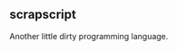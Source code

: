 
## scrapscript

Another little dirty programming language.

<!--

domains for joint projects:
- scrap.chat
- scrap.camp : tutorials
- scrap.academy
- scrap.help
- scrap.how
- scrap.info
- scrap.school
- scrap.tips
- scrap.space
- scrap.cash
- scrap.blog
- scrap.cloud
- scrap.domains
- scrap.io
- scrap.site
- scrap.stream
- scrap.news
- scrap.garden
- scrap.city : annual scrapscript conference
- scrap.town : 
- scrap.country
- scrap.world

build your own text editor:
https://news.ycombinator.com/item?id=25712949

nonbacktracking regex:
https://v8.dev/blog/non-backtracking-regexp

A Complete Guide to LLVM for Programming Language Creators
https://mukulrathi.co.uk/create-your-own-programming-language/llvm-ir-cpp-api-tutorial/

json serialization sucks:
https://news.ycombinator.com/item?id=25870793

A Taste of GPU Compute (how functional programming with GPUs works):
https://www.youtube.com/watch?v=eqkAaplKBc4
GLSL/WGSL/SPIR-V works like LLVM-IR for GPUs

-->

<!--

ORC reference counting memory management

https://news.ycombinator.com/item?id=25345770

Perceus reference counting:

https://www.microsoft.com/en-us/research/uploads/prod/2020/11/perceus-tr-v1.pdf

neut:

https://news.ycombinator.com/item?id=23283880

spiral language:

https://news.ycombinator.com/item?id=17519886
https://news.ycombinator.com/item?id=17519138

-->

<!--

Great talk on turning recursive funtions into iterative ones:
https://www.youtube.com/watch?v=vNwukfhsOME

https://www.joachim-breitner.de/blog/778-Don’t_think,_just_defunctionalize
https://youtu.be/xcm_H36v_18
https://www.youtube.com/watch?v=5-P0Jjku3cY&list=PLBqWQH1MiwBSK9wuaATNS701c43VYVTuc&index=9

-->

<!--

Useful WAT/WASM stuff.

https://blog.scottlogic.com/2018/04/26/webassembly-by-hand.html

-->

<!--

LLVM Toy Language

http://llvm.org/docs/tutorial/index.html

"A Complete Guide to LLVM for Programming Language Creators":
https://news.ycombinator.com/item?id=25539797

-->

<!--

https://github.com/Geal/nom
https://github.com/pest-parser/pest
https://github.com/pest-parser/pest/blob/a0264c0633226708a086d298b50e59f9cbf8efef/pest/src/macros.rs
https://github.com/pest-parser/pest/blob/35a5b8892c6869e0ed86ca7b67e666e0fce7a797/meta/src/optimizer/mod.rs
https://github.com/pest-parser/pest/blob/0f72cb032c018bed34369f3ff5f589587edb3b96/bootstrap/src/main.rs
https://pest.rs/book/examples/json.html
https://pest.rs/book/examples/csv.html
https://pest.rs/book/examples/awk.html
https://pest.rs/book/grammars/built-ins.html
https://docs.rs/pest/2.1.2/src/pest/span.rs.html#21
https://docs.rs/pest/2.1.2/pest/iterators/struct.Pair.html
https://doc.rust-lang.org/nightly/core/iter/trait.Iterator.html#method.by_ref
https://doc.rust-lang.org/nightly/core/iter/trait.Iterator.html#method.size_hint
https://docs.rs/pest/2.1.2/pest/error/enum.LineColLocation.html
https://docs.rs/pest/2.1.2/pest/error/enum.InputLocation.html
https://github.com/pest-parser/pest/blob/e6e54d60b0bac702a4759ca1d1d36a26c6d682be/pest/src/error.rs
https://github.com/pest-parser/pest/search?p=2&q=rule&type=&utf8=%E2%9C%93
https://github.com/pest-parser/pest/blob/e6e54d60b0bac702a4759ca1d1d36a26c6d682be/pest/src/span.rs
https://github.com/pest-parser/pest/search?q=mod&unscoped_q=mod
https://doc.rust-lang.org/stable/book/second-edition/
https://www.google.com/search?hl=en&q=rust%20command%20line%20arguments
https://doc.rust-lang.org/book/ch12-01-accepting-command-line-arguments.html
https://doc.rust-lang.org/rust-by-example/std/vec.html
https://doc.rust-lang.org/std/boxed/struct.Box.html
https://www.google.com/search?safe=off&hl=en&sxsrf=ACYBGNTbpd2UZjzwu5cAax3hc_tRCIaIfA%3A1568320723913&ei=06x6XYKsN5KWsQXI4peYDQ&q=rust+cstring&oq=rust+cstring&gs_l=psy-ab.3..0j0i22i30j0i22i10i30j0i22i30l5j0i22i10i30j0i22i30.1921.2080..2283...0.1..0.137.365.0j3......0....1..gws-wiz.......0i71.7HnTUPqOS3g&ved=0ahUKEwjC4ZH9kczkAhUSS6wKHUjxBdMQ4dUDCAs&uact=5
https://doc.rust-lang.org/std/ffi/struct.CString.html
https://doc.rust-lang.org/std/vec/struct.Vec.html#method.iter
https://doc.rust-lang.org/rust-by-example/primitives/array.html
https://www.google.com/search?hl=en&q=rust%20tuple
https://doc.rust-lang.org/rust-by-example/primitives/tuples.html
https://learnxinyminutes.com/docs/rust/
https://www.google.com/search?hl=en&q=rust%20question%20mark
https://m4rw3r.github.io/rust-questionmark-operator
https://doc.rust-lang.org/book/ch04-03-slices.html
https://users.rust-lang.org/t/how-to-get-a-substring-of-a-string/1351
https://www.google.com/search?hl=en&q=rust%20type%20must%20be%20known%20at%20this%20point
https://stackoverflow.com/questions/48653052/type-must-be-known-in-this-context-when-using-iteratorsum
https://users.rust-lang.org/t/why-is-the-type-not-inferred/21786
https://users.rust-lang.org/t/the-ambiguity-of-the-type-of-this-value-must-be-known-in-this-context-error/7912
https://www.google.com/search?hl=en&q=env%20args
https://doc.rust-lang.org/rust-by-example/hello/print/print_debug.html
https://www.google.com/search?hl=en&q=rust%20map
https://hermanradtke.com/2016/09/12/rust-using-and_then-and-map-combinators-on-result-type.html
https://www.reddit.com/r/rust/comments/8gw3b9/how_could_we_combine_a_vector_of_results/
https://play.rust-lang.org/?gist=e82361d8b34dccd20bf6179d3b509f0d&version=stable&mode=debug
https://play.rust-lang.org/?gist=376f01b1cdf2d62bd10d9beb076fd2b2&version=stable&mode=debug
http://xion.io/post/code/rust-iter-patterns.html
https://doc.rust-lang.org/std/primitive.slice.html#method.chunks
https://doc.rust-lang.org/book/ch13-02-iterators.html
https://stackoverflow.com/questions/26757355/how-do-i-collect-into-an-array
https://danielkeep.github.io/itercheat_baked.html
https://doc.rust-lang.org/std/result/enum.Result.html#method.and
https://doc.rust-lang.org/std/primitive.char.html
https://www.reddit.com/r/rust/comments/30c6yb/why_is_accessing_a_char_from_a_str_so_annoying/
https://doc.rust-lang.org/rust-by-example/error/option_unwrap.html
https://doc.rust-lang.org/std/ffi/struct.CString.html
about:blank
https://hermanradtke.com/2015/05/03/string-vs-str-in-rust-functions.html
https://stackoverflow.com/questions/36380094/mismatched-types-expected-str-found-string-when-assigning-string
https://docs.rs/either/1.5.3/either/enum.Either.html
https://internals.rust-lang.org/t/lib-can-we-add-an-enum-either-in-std/4969/6
https://github.com/bluss/either
https://docs.rs/byte_string/1.0.0/byte_string/
https://docs.rs/byte_string/1.0.0/i686-pc-windows-msvc/byte_string/struct.ByteString.html
https://internals.rust-lang.org/t/byte-string-formatting/1148
https://doc.rust-lang.org/book/ch03-02-data-types.html
https://www.cs.brandeis.edu/~cs146a/rust/doc-02-21-2015/book/arrays-vectors-and-slices.html
https://stackoverflow.com/questions/52379284/can-i-get-a-rust-arrays-length-with-only-a-type-not-a-concrete-variable
https://www.google.com/search?hl=en&q=rust%20hex%20string
https://docs.rs/hex-string/0.1.0/hex_string/
https://docs.rs/crate/hex/0.3.2/source/src/lib.rs
https://docs.rs/hex/0.3.1/hex/fn.encode.html
https://www.google.com/search?safe=off&hl=en&sxsrf=ACYBGNTCz21KC8oXfZAzaNNpYpa7W-AwfQ%3A1568480440544&ei=uBx9XbbTIISd-gTUo6HQBw&q=rust+binary+decode+package+101001&oq=rust+binary+decode+package+101001&gs_l=psy-ab.3..0i71l7.31822325.31823095..31823425...0.1..0.0.0.......1....1..gws-wiz.dAD2qS6OrFM&ved=0ahUKEwi2j_v75NDkAhWEjp4KHdRRCHoQ4dUDCAo&uact=5
https://docs.rs/rspirv/0.5.4/rspirv/binary/struct.Decoder.html
https://stackoverflow.com/questions/27606616/is-there-anything-in-rust-to-convert-a-binary-string-to-an-integer
https://codereview.stackexchange.com/questions/210967/decimal-to-binary-in-rust
https://www.reddit.com/r/rust/comments/36ixl0/converting_a_vector_of_bits_to_an_integer/
https://docs.rs/fixed/0.4.5/fixed/
https://www.leonrische.me/blog/2017/09/06/lisp-parsing-2/
https://www.google.com/search?hl=en&q=rust%20boolean
https://www.google.com/search?hl=en&q=rust%20date
https://rust-lang-nursery.github.io/rust-cookbook/datetime.html
https://rust-lang-nursery.github.io/rust-cookbook/datetime/duration.html#convert-a-local-time-to-another-timezone
https://rust-lang-nursery.github.io/rust-cookbook/datetime/parse.html#examine-the-date-and-time
https://rust-lang-nursery.github.io/rust-cookbook/datetime/parse.html#convert-date-to-unix-timestamp-and-vice-versa
https://rust-lang-nursery.github.io/rust-cookbook/datetime/parse.html#display-formatted-date-and-time
https://rust-lang-nursery.github.io/rust-cookbook/datetime/parse.html#parse-string-into-datetime-struct
https://doc.rust-lang.org/std/fmt/trait.Debug.html
https://stackoverflow.com/questions/22243527/how-to-implement-a-custom-fmtdebug-trait
https://www.google.com/search?hl=en&q=rust%20infinity
https://doc.rust-lang.org/rust-by-example/custom_types/enum.html
https://docs.rs/num-rational/0.2.2/src/num_rational/lib.rs.html#1081-1083
https://pzol.github.io/getting_rusty/posts/20140417_destructuring_in_rust/
https://www.reddit.com/r/rust/comments/2a6omz/question_about_string_splitting/
https://pzol.github.io/getting_rusty/posts/20140417_destructuring_in_rust/
https://www.google.com/search?safe=off&hl=en&sxsrf=ACYBGNTJu7J9DuYqaYs_BdDxjPHO9B7ERA%3A1568594639260&ei=z9p-XaiuD7T09AOczqrYBw&q=rust+sha&oq=rust+sha&gs_l=psy-ab.3..0i20i263j0i67j0i20i263j0l7.4406.5705..5858...0.3..0.96.688.8....2..0....1..gws-wiz.......0i71j35i39.0PLRgeGxLCc&ved=0ahUKEwjo0ZOyjtTkAhU0On0KHRynCnsQ4dUDCAo&uact=5
https://abunchofutils.com/u/computing/sha512-hash-calculator/
https://stackoverflow.com/questions/26836488/how-to-sort-a-vector-in-rust
https://medium.com/@marcinbaraniecki/on-integer-types-in-rust-b3dc1b0a23d3
http://huonw.github.io/blog/2016/04/myths-and-legends-about-integer-overflow-in-rust/
https://github.com/rust-lang/rust/issues/47739
https://stackoverflow.com/questions/52646755/checking-for-integer-overflow-in-rust
https://doc.rust-lang.org/std/primitive.u32.html
https://doc.rust-lang.org/stable/rust-by-example/mod/split.html
https://www.google.com/search?hl=en&q=print%20and%20return%20rust
https://stackoverflow.com/questions/33485203/what-does-missing-lifetime-specifier-mean-when-storing-a-str-in-a-structure
https://www.google.com/search?hl=en&q=rust%20testing
https://doc.rust-lang.org/rust-by-example/testing/unit_testing.html
https://doc.rust-lang.org/book/ch11-01-writing-tests.html
https://en.wikipedia.org/wiki/9,223,372,036,854,775,807
https://medium.com/@jreem/advanced-rust-using-traits-for-argument-overloading-c6a6c8ba2e17
https://www.google.com/search?hl=en&q=rust%20cannot%20return%20value%20referencing%20temporary%20value%20(
https://users.rust-lang.org/t/cannot-return-value-referencing-temporary-value/29009/5
https://doc.rust-lang.org/std/clone/index.html
https://www.google.com/search?hl=en&q=rust%20lambda%20argument
https://doc.rust-lang.org/rust-by-example/fn/closures/input_parameters.html
https://doc.rust-lang.org/1.1.0/book/closures.html
https://stackoverflow.com/questions/36390665/in-rust-how-do-you-pass-a-function-as-a-parameter
https://stevedonovan.github.io/rustifications/2018/08/18/rust-closures-are-hard.html
https://www.reddit.com/r/rust/comments/46w4g4/what_is_rusts_lambda_syntax_and_design_rationale/
https://www.google.com/search?hl=en&q=rust%20impl
https://doc.rust-lang.org/1.8.0/book/traits.html
https://users.rust-lang.org/t/confusion-struct-impl-self-trait/3941/5
https://doc.rust-lang.org/std/boxed/struct.Box.html
https://doc.rust-lang.org/1.20.0/book/first-edition/type-aliases.html
https://doc.rust-lang.org/std/vec/struct.Vec.html#method.chunks
https://stackoverflow.com/questions/42264041/how-do-i-get-an-owned-value-out-of-a-box
https://www.google.com/search?hl=en&q=rust%20collect%20references
https://doc.rust-lang.org/std/slice/struct.Windows.html
https://stackoverflow.com/questions/40613725/iterating-over-a-slices-values-instead-of-references-in-rust/40613870
https://medium.com/@jordan_98525/reference-iterators-in-rust-5603a51b5192
https://docs.rs/itertools/0.7.6/itertools/trait.Itertools.html#method.tuples
https://docs.rs/itertools/0.8.0/itertools/structs/struct.Tuples.html#method.into_buffer
https://doc.rust-lang.org/std/iter/trait.Iterator.html#method.unzip
https://doc.rust-lang.org/rust-by-example/trait/clone.html
https://users.rust-lang.org/t/whats-the-difference-between-trait-copy-and-clone/2609/2
https://doc.rust-lang.org/std/vec/struct.Vec.html#method.push
https://doc.rust-lang.org/rust-by-example/generics/where.html
https://www.google.com/search?hl=en&q=no%20method%20map%20found%20rust
https://www.google.com/search?hl=en&q=items%20from%20traits%20can%20only%20be%20used%20if%20the%20trait%20is%20implemented%20and%20in%20scope%20iterator%20%26mut
https://stackoverflow.com/questions/52515361/why-does-the-usage-of-by-ref-take-differ-between-the-iterator-and-read-trait
https://users.rust-lang.org/t/rustc-whining-about-trait-scope-when-its-in-scope/12249
https://users.rust-lang.org/t/the-iterator-trait-isnt-getting-implemented/30521
https://doc.rust-lang.org/rust-by-example/fn/methods.html
https://users.rust-lang.org/t/value-borrowed-after-partial-move/30198/4
https://doc.rust-lang.org/beta/rust-by-example/scope/move.html
https://users.rust-lang.org/t/rust-mutability-moving-and-borrowing-the-straight-dope/22166
https://rufflewind.com/2017-02-15/rust-move-copy-borrow
https://www.reddit.com/r/rust/comments/46rii1/when_to_borrow_move_or_copy/
https://www.google.com/search?hl=en&q=rust%20chunks
https://stackoverflow.com/questions/42134874/are-there-equivalents-to-slicechunks-windows-for-iterators-to-loop-over-pairs
https://doc.rust-lang.org/std/collections/struct.HashMap.html#method.new
https://www.google.com/search?hl=en&q=rust%20hashmap
https://doc.rust-lang.org/std/collections/struct.HashMap.html
https://doc.rust-lang.org/std/option/enum.Option.html#method.map_or
https://stackoverflow.com/questions/27244465/merge-two-hashmaps-in-rust
https://stackoverflow.com/questions/48241809/how-can-i-create-a-hashmap-of-different-types-and-test-them-for-equality
https://stackoverflow.com/questions/34555837/sort-hashmap-data-by-value
https://twitter.com/ag_dubs/status/731960372157124609?lang=en
https://www.reddit.com/r/rust/comments/453bzk/how_to_implement_fromiterator/
https://doc.rust-lang.org/std/collections/struct.HashSet.html
https://pzol.github.io/getting_rusty/posts/20140417_destructuring_in_rust/
https://docs.rs/rust-crypto/0.2.36/crypto/sha3/struct.Sha3.html
https://www.reddit.com/r/rust/comments/6f0v8r/how_to_calculate_sha512digest_in_rust/
https://doc.rust-lang.org/std/hash/trait.Hash.html
https://doc.rust-lang.org/rust-by-example/fn/methods.html
https://doc.rust-lang.org/edition-guide/rust-2018/module-system/path-clarity.html
https://doc.rust-lang.org/cargo/guide/dependencies.html#adding-a-dependency
https://doc.rust-lang.org/1.1.0/book/crates-and-modules.html
https://www.google.com/search?hl=en&q=rust%20hash
https://users.rust-lang.org/t/what-is-right-ways-to-concat-strings/3780/5
https://doc.rust-lang.org/std/fmt/trait.Display.html
https://doc.rust-lang.org/std/primitive.f64.html#method.is_infinite
https://docs.rs/num-rational/0.2.2/num_rational/struct.Ratio.html
https://internals.rust-lang.org/t/iterating-over-range-char/8965
https://stackoverflow.com/questions/16267578/how-to-convert-char-to-string
https://doc.rust-lang.org/rust-by-example/trait.html
https://doc.rust-lang.org/edition-guide/rust-2018/error-handling-and-panics/the-question-mark-operator-for-easier-error-handling.html
https://doc.rust-lang.org/std/collections/struct.HashMap.html
https://doc.rust-lang.org/std/vec/struct.Vec.html#method.new
https://users.rust-lang.org/t/suppress-warnings-from-the-cargo-command/10536
https://doc.rust-lang.org/reference/items/static-items.html
https://doc.rust-lang.org/1.26.1/reference/items/constant-items.html

https://docs.rs/rust-crypto/0.2.36/crypto/sha3/struct.Sha3.html#method.sha3_512
https://docs.rs/digest/0.8.0/digest/trait.DynDigest.html#tymethod.input
https://github.com/RustCrypto/hashes
https://docs.rs/digest/0.8.1/digest/
https://www.google.com/search?safe=off&hl=en&sxsrf=ACYBGNSu22whsRkC3GnSf68P9eobg4NsQg%3A1569793992364&ei=yCeRXcviFcTY-gTh8bnIDA&q=rust+hex+literal&oq=rust+hex+literal&gs_l=psy-ab.3..0.2999.5149..5322...0.1..0.209.904.7j1j1......0....1..gws-wiz.......0i71j35i39j0i67j0i20i263j0i22i30.ygMicLR-fxk&ved=0ahUKEwjL5qOqgvfkAhVErJ4KHeF4DskQ4dUDCAo&uact=5
https://docs.rs/hex-literal/0.2.1/hex_literal/
https://www.maketecheasier.com/verify-md5-sha-1-sha-256-checksum-windows10/
https://www.google.com/search?hl=en&q=rust%20macros
https://doc.rust-lang.org/1.7.0/book/macros.html
https://doc.rust-lang.org/beta/book/first-edition/macros.html
https://www.google.com/search?hl=en&q=rust%20tests
https://doc.rust-lang.org/rust-by-example/testing/unit_testing.html
https://doc.rust-lang.org/book/ch11-01-writing-tests.html
https://doc.rust-lang.org/book/second-edition/ch11-03-test-organization.html
https://ricardomartins.cc/2016/06/08/interior-mutability
https://github.com/rust-lang-nursery/api-guidelines/issues/6
https://doc.rust-lang.org/1.30.0/book/first-edition/closures.html
https://www.reddit.com/r/rust/comments/63lvkt/best_way_to_store_closures_or_function_pointers/
https://learning-rust.github.io/docs/e4.unwrap_and_expect.html
https://github.com/pest-parser/pest/blob/11940ab9f1a691a5e49d7eb2d822a3f478cf13c3/pest/src/span.rs
https://github.com/rust-lang/rfcs/blob/master/text/0001-private-fields.md
https://doc.rust-lang.org/1.4.0/std/macro.panic!.html
https://doc.rust-lang.org/beta/std/iter/trait.Iterator.html#method.nth
https://www.google.com/search?hl=en&q=rust%20iterate%20extra%20item
https://doc.rust-lang.org/nightly/rust-by-example/traits/supertraits.html
https://doc.rust-lang.org/1.9.0/book/lifetimes.html
https://github.com/Geal/nom
https://github.com/tagua-vm/parser
https://github.com/xshade-lang/xshade/blob/master/src/parser.rs
https://github.com/xshade-lang/xshade/blob/master/src/ast.rs
https://github.com/fflorent/nom_locate
https://docs.rs/nom_locate/1.0.0/nom_locate/
https://docs.rs/nom_locate/1.0.0/src/nom_locate/lib.rs.html#121
https://github.com/fflorent/nom_locate/blob/master/FAQ.md
https://docs.rs/nom_locate/1.0.0/nom_locate/struct.LocatedSpanEx.html
https://en.wikipedia.org/wiki/Tagged_union
https://doc.rust-lang.org/rust-by-example/std_misc/channels.html
https://www.google.com/search?safe=off&hl=en&sxsrf=ACYBGNRk5LQQbKIvxKqx5cDV2hvJEtv9GQ%3A1570077949156&ei=_XyVXcKTCZHa-gTH3L6wDw&q=supertraits+rust&oq=supertraits+rust&gs_l=psy-ab.3..0i22i30l2.3865.4213..4476...0.2..0.128.502.3j2......0....1..gws-wiz.......0i71j0j0i30.lWIcEqzO1Iw&ved=0ahUKEwiChreTpP_kAhURrZ4KHUeuD_YQ4dUDCAo&uact=5
https://users.rust-lang.org/t/supertraits-vs-generic-implementations/21266
https://doc.rust-lang.org/reference/items/traits.html
https://doc.rust-lang.org/book/second-edition/ch19-03-advanced-traits.html
https://docs.rs/sha2/0.5.3/src/sha2/sha512.rs.html#78-80
https://stackoverflow.com/questions/30218886/how-to-implement-iterator-and-intoiterator-for-a-simple-struct
https://doc.rust-lang.org/stable/std/iter/
https://medium.com/@bugaevc/understanding-rust-ownership-borrowing-lifetimes-ff9ee9f79a9c
https://dev.to/saiumesh/rust-ownership-and-borrowing-3o5d
https://doc.rust-lang.org/book/second-edition/ch04-00-understanding-ownership.html
https://doc.rust-lang.org/1.8.0/book/references-and-borrowing.html
https://riptutorial.com/rust/example/15353/ownership-and-borrowing
http://squidarth.com/rc/rust/2018/05/31/rust-borrowing-and-ownership.html
https://rufflewind.com/2017-02-15/rust-move-copy-borrow
https://news.ycombinator.com/item?id=11093389
https://www.reddit.com/r/rust/comments/5u6e6f/graphical_depiction_of_ownership_and_borrowing_in/
https://stackoverflow.com/questions/14154753/how-do-i-make-an-http-request-from-rust/14189088#14189088
https://rust-lang-nursery.github.io/api-guidelines/naming.html
https://doc.rust-lang.org/rust-by-example/conversion/from_into.html
https://www.thesaurus.com/browse/morsel?s=t
https://www.google.com/search?safe=off&hl=en&sxsrf=ACYBGNSX8BGLAHbS2RLgH17nSqNwAxLfZw%3A1570301318911&ei=huWYXcidN8jY-gTmm4g4&q=rust+mut+borrow&oq=rust+mut+borrow&gs_l=psy-ab.3..0i22i30l10.6062.8232..8446...2.6..0.140.955.0j8......0....1..gws-wiz.......0i71j33i160.4d0bR6Oi_YY&ved=0ahUKEwjI-Lai5IXlAhVIrJ4KHeYNAgcQ4dUDCAo&uact=5
https://doc.rust-lang.org/1.8.0/book/mutability.html
https://doc.rust-lang.org/rust-by-example/scope/borrow/mut.html
https://doc.rust-lang.org/stable/rust-by-example/std_misc/channels.html
https://doc.rust-lang.org/std/result/enum.Result.html
https://stackoverflow.com/questions/29530011/creating-a-vector-of-zeros-for-a-specific-size
https://docs.rs/hex/0.3.1/hex/trait.FromHex.html
https://www.google.com/search?hl=en&q=rust%20cli
https://docs.rs/failure/0.1.6/failure/
https://boats.gitlab.io/failure/guidance.html
https://docs.rs/failure/0.1.6/failure/index.html
https://docs.rs/failure/0.1.6/failure/trait.Fail.html
https://github.com/clap-rs/clap/blob/master/examples/01a_quick_example.rs
https://docs.rs/clap/2.33.0/clap/index.html
https://doc.rust-lang.org/rust-by-example/error/multiple_error_types.html
https://deterministic.space/hook-into-rustc-errors.html
https://kbknapp.github.io/clap-rs/clap/struct.App.html
https://doc.rust-lang.org/beta/std/env/index.html
https://doc.rust-lang.org/book/ch12-05-working-with-environment-variables.html
https://www.google.com/search?hl=en&q=rust%20use%20bin
https://www.google.com/search?hl=en&q=rust%20nice%20error%20messages
https://learning-rust.github.io/docs/e7.custom_error_types.html
https://docs.rs/url/2.1.0/url/
https://doc.rust-lang.org/std/convert/trait.Into.html
https://doc.rust-lang.org/std/convert/trait.TryInto.html#associatedtype.Error
https://ricardomartins.cc/2016/08/03/convenient_and_idiomatic_conversions_in_rust
https://doc.rust-lang.org/std/iter/trait.Iterator.html#method.try_fold
https://www.reddit.com/r/rust/comments/87ivxq/tryfromtryinto_traits_have_been_stabilized/
https://doc.rust-lang.org/std/convert/trait.TryFrom.html#associatedtype.Error
https://doc.rust-lang.org/std/option/enum.Option.html
https://stackoverflow.com/questions/40516692/why-dont-we-implement-all-the-functions-from-iterator-to-implement-an-iterator
https://www.google.com/search?hl=en&q=rust%20parse%20trait
https://doc.rust-lang.org/std/str/trait.FromStr.html
https://doc.rust-lang.org/1.2.0/book/macros.html
https://doc.rust-lang.org/beta/book/first-edition/macros.html
https://medium.com/@phoomparin/a-beginners-guide-to-rust-macros-5c75594498f1
https://danielkeep.github.io/quick-intro-to-macros.html
https://danielkeep.github.io/tlborm/book/index.html
https://github.com/rust-lang/blog.rust-lang.org/issues/285    

https://www.google.com/search?hl=en&q=rust%20proc%20macro%202
https://blog.rust-lang.org/2018/12/21/Procedural-Macros-in-Rust-2018.html
https://github.com/alexcrichton/proc-macro2
https://github.com/Geal/nom
https://github.com/cout970/Elm-interpreter/tree/master/src/parsers
https://github.com/cout970/Elm-interpreter/blob/master/src/parsers/statement.rs
https://www.google.com/search?hl=en&q=rust%20anonymous%20struct
https://internals.rust-lang.org/t/pre-rfc-unnamed-struct-types/3872/34
https://doc.rust-lang.org/rust-by-example/custom_types/structs.html
https://stackoverflow.com/questions/39008880/is-it-possible-to-declare-local-anonymous-structs-in-rust
https://stackoverflow.com/questions/27582739/how-do-i-create-a-hashmap-literal
https://doc.rust-lang.org/std/collections/struct.HashMap.html
https://www.google.com/search?hl=en&q=rust%20reference%20to%20function
https://smallcultfollowing.com/babysteps/blog/2013/04/30/the-case-of-the-recurring-closure/
https://stevedonovan.github.io/rust-gentle-intro/nom-intro.html
https://stackoverflow.com/questions/51257031/parsing-an-integer-with-nom-always-results-in-incomplete
https://www.leonrische.me/blog/2017/09/06/lisp-parsing-2/
https://docs.rs/crate/nom/4.2.3
https://github.com/Geal/nom/blob/master/examples/json.rs
https://github.com/Geal/nom/blob/master/doc/choosing_a_combinator.md
https://github.com/Geal/nom/search?q=multispace&unscoped_q=multispace
https://github.com/dtolnay/quote
https://www.google.com/search?hl=en&q=rust%20static%20vectory
https://stackoverflow.com/questions/42764016/creating-a-static-const-vecstring
https://www.reddit.com/r/rust/comments/5rxbjk/initializing_static_vec_at_runtime/
https://crates.io/crates/lazy_static
https://stackoverflow.com/questions/55009665/how-do-i-make-a-nom-whitespace-parser-that-also-skips-line-oriented-comments
https://www.google.com/search?hl=en&q=nom%20int%20float
https://github.com/Geal/nom/blob/master/doc/choosing_a_combinator.md
https://docs.rs/num-rational/0.2.2/num_rational/struct.Ratio.html
https://www.google.com/search?safe=off&hl=en&sxsrf=ACYBGNQJZMGqQQaoJ434QQeLhwJ_vd_7lQ%3A1571713353547&ei=SXGuXdCGIdi4-gTGw6KoDw&q=republish+rust&oq=republish+rust&gs_l=psy-ab.3..0i13i30j0i13i5i30j0i8i13i30l3j0i8i13i10i30j0i8i13i30.7886.9624..9870...0.2..0.115.1228.13j1....2..0....1..gws-wiz.......0i71j35i39j0i67j0j0i10j0i22i30j0i22i10i30j0i13j33i299j33i160.pPPBS_zHqF4&ved=0ahUKEwiQz4HB8K7lAhVYnJ4KHcahCPUQ4dUDCAo&uact=5
https://stackoverflow.com/questions/55009665/how-do-i-make-a-nom-whitespace-parser-that-also-skips-line-oriented-comments
https://stackoverflow.com/questions/27582739/how-do-i-create-a-hashmap-literal
https://github.com/dtolnay/quote
https://doc.rust-lang.org/std/iter/trait.Iterator.html#method.unzip
https://docs.serde.rs/syn/struct.Ident.html
https://docs.rs/syn/0.12.15/syn/struct.Ident.html
https://doc.rust-lang.org/beta/proc_macro/struct.Ident.html
https://www.reddit.com/r/rust/comments/2ghy90/for_loops_any_nice_way_to_get_number_of_iterations/
https://doc.rust-lang.org/std/iter/trait.Iterator.html
https://tinkering.xyz/introduction-to-proc-macros/
https://doc.rust-lang.org/1.7.0/reference.html#byte-and-byte-string-literals
https://doc.rust-lang.org/rust-by-example/primitives/array.html
https://doc.rust-lang.org/std/iter/trait.Iterator.html#method.partition
https://cbreeden.github.io/Macros11/
https://doc.rust-lang.org/std/collections/struct.HashSet.html
https://doc.rust-lang.org/book/ch11-01-writing-tests.html
https://github.com/rust-lang/rust/blob/master/src/libcore/ops/range.rs
https://doc.rust-lang.org/std/collections/struct.HashSet.html#method.union
https://doc.rust-lang.org/rust-by-example/std/hash/hashset.html
https://doc.rust-lang.org/reference/types/function-pointer.html
https://doc.rust-lang.org/std/collections/struct.HashMap.html#method.values_mut
https://github.com/rtfeldman/roc/tree/master/builtins
https://doc.rust-lang.org/std/collections/index.html
https://doc.rust-lang.org/std/vec/struct.Vec.html#method.last
https://doc.rust-lang.org/std/collections/struct.VecDeque.html
https://www.google.com/search?hl=en&q=write%20language%20stack
https://www.google.com/search?hl=en&q=calculator%20stack
https://www.google.com/search?hl=en&q=call%20stack
https://en.wikipedia.org/wiki/Forth_(programming_language)
https://www.google.com/search?hl=en&q=rust%20hashmap%20map%20values
https://doc.rust-lang.org/rust-by-example/fn/closures/input_functions.html
https://doc.rust-lang.org/rust-by-example/flow_control/match/destructuring/destructure_pointers.html
https://kevinlynagh.com/notes/match-vs-lookup/
https://doc.rust-lang.org/rust-by-example/flow_control/while_let.html
https://play.rust-lang.org/?gist=b851f7f6039984989dcf53ddbcf54364&version=nightly&mode=debug&edition=2018
https://stackoverflow.com/questions/27597854/type-aliases-for-closures
https://doc.rust-lang.org/std/collections/struct.HashSet.html#method.difference
https://doc.rust-lang.org/std/vec/struct.Vec.html#method.split_off
https://github.com/Geal/nom/issues/682
https://github.com/Geal/nom/tree/4.2.3
https://github.com/balajisivaraman/basic_calculator_rs/blob/master/src/parser.rs
https://github.com/rozbb/nom-lua53/blob/master/src/num.rs
https://github.com/ms705/nom-sql/blob/405d1c032ab56a8a46431311f715d28a0499ab25/src/parser.rs
https://github.com/cout970/Elm-interpreter/blob/dd916664e2f11d6ad87541fb3cd54f155f53303d/elm.ebnf
https://github.com/sozu-proxy/sozu/blob/master/lib/src/protocol/http/parser.rs
https://github.com/xshade-lang/xshade/blob/master/src/parser.rs
https://github.com/Geal/nom/blob/master/doc/choosing_a_combinator.md
https://github.com/Geal/nom/blob/master/doc/choosing_a_combinator.md
https://www.reddit.com/r/rust/comments/8vhojh/hey_rustaceans_got_an_easy_question_ask_here/e1sejia/
https://doc.rust-lang.org/rust-by-example/testing/unit_testing.html
https://www.reddit.com/r/rust/comments/8rpzjd/parsing_string_literals_in_nom/
https://github.com/Geal/nom/issues/787
https://docs.rs/nom/3.2.0/nom/macro.escaped.html
https://github.com/Geal/nom/issues/395
https://stackoverflow.com/questions/30933567/create-a-vector-from-iterating-hashmap
https://www.google.com/search?hl=en&q=nom%20hex%20slice
https://en.wikipedia.org/wiki/Hexadecimal
https://en.wikipedia.org/wiki/SHA-2
https://github.com/Geal/nom/issues/795
https://docs.rs/nom/4.0.0-beta2/nom/types/struct.CompleteStr.html
https://doc.rust-lang.org/beta/std/primitive.u64.html
https://stackoverflow.com/questions/29445026/converting-number-primitives-i32-f64-etc-to-byte-representations
https://en.wikipedia.org/wiki/SHA-2
https://stackoverflow.com/questions/23430735/how-to-convert-vecchar-to-a-string
https://stackoverflow.com/questions/46290655/get-the-string-length-in-characters-in-rust

https://www.google.com/search?hl=en&q=ml%20type%20system
https://en.wikipedia.org/wiki/ML_(programming_language)
https://en.wikipedia.org/wiki/Standard_ML
http://gallium.inria.fr/~fpottier/publis/emlti-final.pdf
https://www.cs.cmu.edu/~fp/papers/pldi91.pdf
https://cseweb.ucsd.edu/~dstefan/cse130-winter17/book/ch06.pdf

https://www.google.com/search?hl=en&q=make%20a%20type%20checker
https://www.google.com/search?hl=en&q=make%20a%20type%20system
https://en.wikipedia.org/wiki/Type_system
https://thosakwe.com/compiler-writing-a-basic-static-type-system/
https://blog.mgechev.com/2017/08/05/typed-lambda-calculus-create-type-checker-transpiler-compiler-javascript/
https://www.google.com/search?hl=en&q=hindley%20milner
https://en.wikipedia.org/wiki/Hindley%E2%80%93Milner_type_system
https://stackoverflow.com/questions/399312/what-is-hindley-milner
https://bitbucket.org/puffnfresh/js-type-inference/src/default/types.js
https://bitbucket.org/puffnfresh/js-type-inference/src/default/typeinference.js
https://en.wikipedia.org/wiki/System_F
http://dev.stephendiehl.com/fun/006_hindley_milner.html
https://legacy-blog.akgupta.ca/blog/2013/06/07/so-you-still-dont-understand-hindley-milner-part-3/
https://www.lesswrong.com/posts/vTS8K4NBSi9iyCrPo/a-reckless-introduction-to-hindley-milner-type-inference
https://boxbase.org/entries/2018/mar/5/hindley-milner/
https://en.wikipedia.org/wiki/Strongly_connected_component
https://news.ycombinator.com/item?id=15054752
https://news.ycombinator.com/item?id=5606039

https://github.com/pest-parser/pest
https://github.com/pest-parser/pest/blob/master/derive/src/lib.rs
https://github.com/pest-parser/pest/blob/6e6a099d5db465b128cda68fc3d748b562a007b8/generator/src/macros.rs
https://github.com/pest-parser/pest/blob/6e6a099d5db465b128cda68fc3d748b562a007b8/generator/src/lib.rs
https://github.com/pest-parser/pest/search?q=grammar&unscoped_q=grammar
https://github.com/pest-parser/pest/blob/f781c62e1aa15784c2c25a7a33dae44d7caf0f6b/derive/src/lib.rs
https://doc.rust-lang.org/reference/procedural-macros.html
https://danielkeep.github.io/quick-intro-to-macros.html
https://dev.to/jeikabu/rust-derive-macros-o38
https://docs.rs/syn/1.0.5/syn/
https://github.com/dtolnay/syn/blob/master/examples/lazy-static/lazy-static/src/lib.rs
https://github.com/dtolnay/syn/blob/master/examples/heapsize/heapsize/src/lib.rs
https://crates.io/crates/quote
https://docs.rs/nom/5.0.1/nom/
https://github.com/Geal/nom/blob/master/doc/choosing_a_combinator.md
https://github.com/Geal/nom/tree/master/doc
https://github.com/Geal/nom/search?q=named_args&unscoped_q=named_args
https://github.com/Geal/nom/blob/master/doc/making_a_new_parser_from_scratch.md
https://github.com/Geal/nom/blob/master/doc/error_management.md
https://github.com/dtolnay/syn
https://www.google.com/search?hl=en&q=tokenstream%20rust
https://crates.io/crates/quote
https://docs.rs/quote/1.0.2/quote/trait.ToTokens.html

https://package.elm-lang.org/packages/elm/core/latest/Task
https://package.elm-lang.org/packages/elm/parser/1.1.0/Parser#sequence
https://github.com/elm/parser/blob/1.1.0/src/Parser/Advanced.elm
https://github.com/elm/parser/blob/master/semantics.md
https://github.com/elm/parser/blob/master/examples/Math.elm
https://github.com/elm/parser/blob/master/examples/DoubleQuoteString.elm
https://package.elm-lang.org/packages/elm/parser/latest/Parser-Advanced
https://github.com/elm/parser/blob/master/src/Parser.elm
https://github.com/elm/parser/blob/master/src/Parser/Advanced.elm
https://github.com/elm/parser/blob/master/src/Elm/Kernel/Parser.js
https://package.elm-lang.org/packages/elm/core/latest/List

https://github.com/quietboil/include-sql/blob/master/proc-macro/src/lib.rs
https://github.com/quietboil/include-sql/blob/master/proc-macro/src/sql.rs
https://github.com/dtolnay/syn/blob/master/examples/lazy-static/lazy-static/src/lib.rs
https://doc.rust-lang.org/1.30.0/book/first-edition/const-and-static.html
https://github.com/Geal/nom/blob/master/doc/choosing_a_combinator.md
https://github.com/Geal/nom
https://github.com/tagua-vm/parser/search?q=nom&unscoped_q=nom
https://github.com/xshade-lang/xshade/blob/master/src/parser.rs
https://docs.rs/nom/5.0.1/nom/
https://github.com/Geal/nom/blob/master/doc/making_a_new_parser_from_scratch.md
https://docs.rs/nom/5.0.1/nom/number/complete/index.html
https://docs.rs/nom/5.0.1/nom/character/index.html
https://github.com/Geal/nom/blob/master/doc/choosing_a_combinator.md
https://stevedonovan.github.io/rust-gentle-intro/nom-intro.html
https://github.com/dtolnay/quote
https://docs.rs/quote/1.0.2/quote/macro.quote.html

https://github.com/folkertdev/elm-sha2/blob/1.0.0/src/SHA512.elm

-->
